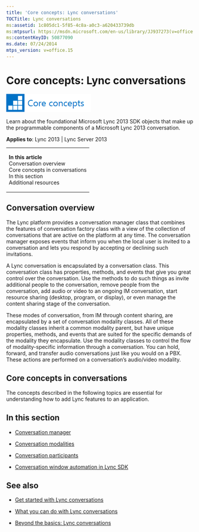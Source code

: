 ```yaml
---
title: 'Core concepts: Lync conversations'
TOCTitle: Lync conversations
ms:assetid: 1c805dc1-5f85-4c8a-a0c3-a620433739db
ms:mtpsurl: https://msdn.microsoft.com/en-us/library/JJ937273(v=office.15)
ms:contentKeyID: 50877090
ms.date: 07/24/2014
mtps_version: v=office.15
---
```


# Core concepts: Lync conversations

![Core concepts](images/JJ933133.mod_icon_CoreConcepts_long(Office.15).png "Core concepts")

Learn about the foundational Microsoft Lync 2013 SDK objects that make up the programmable components of a Microsoft Lync 2013 conversation.



**Applies to**: Lync 2013 | Lync Server 2013

<table>
<colgroup>
<col style="width: 100%" />
</colgroup>
<tbody>
<tr class="odd">
<td><p><strong>In this article</strong><br />
Conversation overview<br />
Core concepts in conversations<br />
In this section<br />
Additional resources</p></td>
</tr>
</tbody>
</table>

## Conversation overview

The Lync platform provides a conversation manager class that combines the features of conversation factory class with a view of the collection of conversations that are active on the platform at any time. The conversation manager exposes events that inform you when the local user is invited to a conversation and lets you respond by accepting or declining such invitations.

A Lync conversation is encapsulated by a conversation class. This conversation class has properties, methods, and events that give you great control over the conversation. Use the methods to do such things as invite additional people to the conversation, remove people from the conversation, add audio or video to an ongoing IM conversation, start resource sharing (desktop, program, or display), or even manage the content sharing stage of the conversation.

These modes of conversation, from IM through content sharing, are encapsulated by a set of conversation modality classes. All of these modality classes inherit a common modality parent, but have unique properties, methods, and events that are suited for the specific demands of the modality they encapsulate. Use the modality classes to control the flow of modality-specific information through a conversation. You can hold, forward, and transfer audio conversations just like you would on a PBX. These actions are performed on a conversation’s audio/video modality.

## Core concepts in conversations

The concepts described in the following topics are essential for understanding how to add Lync features to an application.

## In this section

  - [Conversation manager](conversation-manager.md)

  - [Conversation modalities](conversation-modalities.md)

  - [Conversation participants](conversation-participants.md)

  - [Conversation window automation in Lync SDK](conversation-window-automation-in-lync-sdk.md)

## See also

  - [Get started with Lync conversations](get-started-with-lync-conversations.md)

  - [What you can do with Lync conversations](what-you-can-do-with-lync-conversations.md)

  - [Beyond the basics: Lync conversations](beyond-the-basics-lync-conversations.md)

